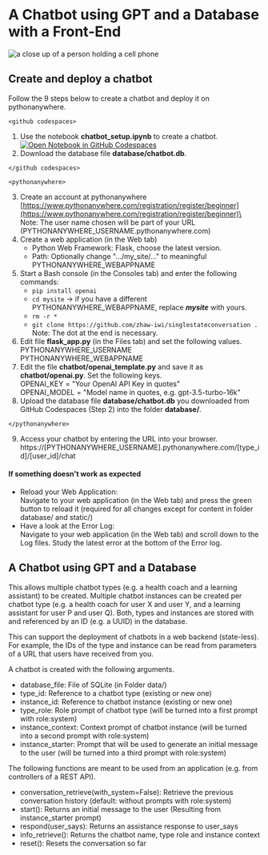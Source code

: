 # A Chatbot using GPT and a Database with a Front-End

<picture>
 <img alt="a close up of a person holding a cell phone" src=".readme/pradamas-gifarry-889Qh5HJj4I-unsplash.jpg">
</picture>

## Create and deploy a chatbot

Follow the 9 steps below to create a chatbot and deploy it on pythonanywhere.

`<github codespaces>`

1. Use the notebook **chatbot_setup.ipynb** to create a chatbot.\
[![Open Notebook in GitHub Codespaces](https://github.com/codespaces/badge.svg)](https://codespaces.new/zhaw-iwi/singlestateconversation)
2. Download the database file **database/chatbot.db**.

`</github codespaces>`

`<pythonanywhere>`

3. Create an account at pythonanywhere\
    [https://www.pythonanywhere.com/registration/register/beginner](https://www.pythonanywhere.com/registration/register/beginner)\
    Note: The user name chosen will be part of your URL (PYTHONANYWHERE_USERNAME.pythonanywhere.com)
4. Create a web application (in the Web tab)
    - Python Web Framework: Flask, choose the latest version.
    - Path: Optionally change ".../my_site/..." to meaningful PYTHONANYWHERE_WEBAPPNAME
5. Start a Bash console (in the Consoles tab) and enter the following commands:
    - `pip install openai`
    - `cd mysite` &rarr; if you have a different PYTHONANYWHERE_WEBAPPNAME, replace ***mysite*** with yours.
    - `rm -r *`
    - `git clone https://github.com/zhaw-iwi/singlestateconversation .`\
    Note: The dot at the end is necessary.
6. Edit file **flask_app.py** (in the Files tab) and set the following values.\
    PYTHONANYWHERE_USERNAME\
    PYTHONANYWHERE_WEBAPPNAME
7. Edit the file **chatbot/openai_template.py** and save it as **chatbot/openai.py**. Set the following keys.\
    OPENAI_KEY = "Your OpenAI API Key in quotes"\
    OPENAI_MODEL = "Model name in quotes, e.g. gpt-3.5-turbo-16k"
8. Upload the database file **database/chatbot.db** you downloaded from GitHub Codespaces (Step 2) into the folder **database/**.

`</pythonanywhere>`

9. Access your chatbot by entering the URL into your browser.\
https://[PYTHONANYWHERE_USERNAME].pythonanywhere.com/[type_id]/[user_id]/chat

#### If something doesn't work as expected
- Reload your Web Application:\
Navigate to your web application (in the Web tab) and press the green button to reload it (required for all changes except for content in folder database/ and static/)
- Have a look at the Error Log:\
Navigate to your web application (in the Web tab) and scroll down to the Log files. Study the latest error at the bottom of the Error log.

## A Chatbot using GPT and a Database
This allows multiple chatbot types (e.g. a health coach and a learning assistant) to be created. Multiple chatbot instances can be created per chatbot type (e.g. a health coach for user X and user Y, and a learning assistant for user P and user Q). Both, types and instances are stored with and referenced by an ID (e.g. a UUID) in the database.

This can support the deployment of chatbots in a web backend (state-less). For example, the IDs of the type and instance can be read from parameters of a URL that users have received from you.

A chatbot is created with the following arguments.
- database_file: File of SQLite (in Folder data/)
- type_id: Reference to a chatbot type (existing or new one)
- instance_id: Reference to chatbot instance (existing or new one)
- type_role: Role prompt of chatbot type (will be turned into a first prompt with role:system)
- instance_context: Context prompt of chatbot instance (will be turned into a second prompt with role:system)
- instance_starter: Prompt that will be used to generate an initial message to the user (will be turned into a third prompt with role:system)

The following functions are meant to be used from an application (e.g. from controllers of a REST API).
- conversation_retrieve(with_system=False): Retrieve the previous conversation history (default: without prompts with role:system)
- start(): Returns an initial message to the user (Resulting from instance_starter prompt)
- respond(user_says): Returns an assistance response to user_says
- info_retrieve(): Returns the chatbot name, type role and instance context
- reset(): Resets the conversation so far